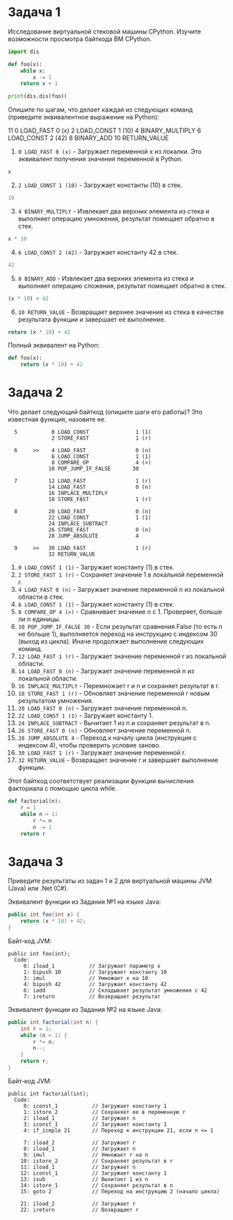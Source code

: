 # Задача 1
Исследование виртуальной стековой машины CPython. Изучите возможности просмотра байткода ВМ CPython.

```Python
import dis

def foo(x):
    while x:
        x -= 1
    return x + 1

print(dis.dis(foo))
```
Опишите по шагам, что делает каждая из следующих команд (приведите эквивалентное выражение на Python):

11 0 LOAD_FAST 0 (x) 2 LOAD_CONST 1 (10) 4 BINARY_MULTIPLY 6 LOAD_CONST 2 (42) 8 BINARY_ADD 10 RETURN_VALUE

1. `0 LOAD_FAST 0 (x)` - Загружает переменной x из локалки. Это эквивалент получения значения переменной в Python.
```Python 
x
```
2. `2 LOAD_CONST 1 (10)` - Загружает константы (10) в стек.
```Python
10
```
3. `4 BINARY_MULTIPLY` - Извлекает два верхних элемента из стека и выполняет операцию умножения, результат помещает обратно в стек.
```Python
x * 10
```
4. `6 LOAD_CONST 2 (42)` - Загружает константу 42 в стек.
```Python
42
```
5. `8 BINARY_ADD` - Извлекает два верхних элемента из стека и выполняет операцию сложения, результат помещает обратно в стек.
```Python
(x * 10) + 42
```
6. `10 RETURN_VALUE` - Возвращает верхнее значение из стека в качестве результата функции и завершает её выполнение.
```Python
return (x * 10) + 42
```
Полный эквивалент на Python:
```Python
def foo(x):
    return (x * 10) + 42
```

# Задача 2

Что делает следующий байткод (опишите шаги его работы)? Это известная функция, назовите ее.
```arduino
  5           0 LOAD_CONST               1 (1)
              2 STORE_FAST               1 (r)

  6     >>    4 LOAD_FAST                0 (n)
              6 LOAD_CONST               1 (1)
              8 COMPARE_OP               4 (>)
             10 POP_JUMP_IF_FALSE       30

  7          12 LOAD_FAST                1 (r)
             14 LOAD_FAST                0 (n)
             16 INPLACE_MULTIPLY
             18 STORE_FAST               1 (r)

  8          20 LOAD_FAST                0 (n)
             22 LOAD_CONST               1 (1)
             24 INPLACE_SUBTRACT
             26 STORE_FAST               0 (n)
             28 JUMP_ABSOLUTE            4

  9     >>   30 LOAD_FAST                1 (r)
             32 RETURN_VALUE
```

1. `0 LOAD_CONST 1 (1)` - Загружает константу (1) в стек.
2. `2 STORE_FAST 1 (r)` - Сохраняет значение 1 в локальной переменной r.
3. `4 LOAD_FAST 0 (n)` - Загружает значение переменной n из локальной области в стек.
4. `6 LOAD_CONST 1 (1)` - Загружает константу (1) в стек.
5. `8 COMPARE_OP 4 (>)` - Сравнивает значение n с 1. Проверяет, больше ли n единицы.
6. `10 POP_JUMP_IF_FALSE 30` - Если результат сравнения False (то есть n не больше 1), выполняется переход на инструкцию с индексом 30 (выход из цикла). Иначе продолжает выполнение следующих команд.
7. `12 LOAD_FAST 1 (r)` - Загружает значение переменной r из локальной области.
8. `14 LOAD_FAST 0 (n)` - Загружает значение переменной n из локальной области.
9. `16 INPLACE_MULTIPLY` - Перемножает r и n и сохраняет результат в r.
10. `18 STORE_FAST 1 (r)` - Обновляет значение переменной r новым результатом умножения.
11. `20 LOAD_FAST 0 (n)` - Загружает значение переменной n.
12. `22 LOAD_CONST 1 (1)` - Загружает константу 1.
13. `24 INPLACE_SUBTRACT` - Вычитает 1 из n и сохраняет результат в n.
14. `26 STORE_FAST 0 (n)` - Обновляет значение переменной n.
15. `28 JUMP_ABSOLUTE 4` - Переход к началу цикла (инструкция с индексом 4), чтобы проверить условие заново.
16. `30 LOAD_FAST 1 (r)` - Загружает значение переменной r.
17. `32 RETURN_VALUE` - Возвращает значение r и завершает выполнение функции.

Этот байткод соответствует реализации функции вычисления факториала с помощью цикла while. 

```Python
def factorial(n):
    r = 1
    while n > 1:
        r *= n
        n -= 1
    return r
```

# Задача 3
Приведите результаты из задач 1 и 2 для виртуальной машины JVM (Java) или .Net (C#).

Эквивалент функции из Задания №1 на языке Java:
```Java
public int foo(int x) {
    return (x * 10) + 42;
}
```
Байт-код JVM:
``` arduino
public int foo(int);
  Code:
     0: iload_1           // Загружает параметр x
     1: bipush 10         // Загружает константу 10
     3: imul              // Умножает x на 10
     4: bipush 42         // Загружает константу 42
     6: iadd              // Складывает результат умножения с 42
     7: ireturn           // Возвращает результат
```

Эквивалент функции из Задания №2 на языке Java:
```Java
public int factorial(int n) {
    int r = 1;
    while (n > 1) {
        r *= n;
        n--;
    }
    return r;
}
```
Байт-код JVM:
``` arduino
public int factorial(int);
  Code:
     0: iconst_1           // Загружает константу 1
     1: istore_2           // Сохраняет ее в переменную r
     2: iload_1            // Загружает n
     3: iconst_1           // Загружает константу 1
     4: if_icmple 21       // Переход к инструкции 21, если n <= 1

     7: iload_2            // Загружает r
     8: iload_1            // Загружает n
     9: imul               // Умножает r на n
    10: istore_2           // Сохраняет результат в r
    11: iload_1            // Загружает n
    12: iconst_1           // Загружает константу 1
    13: isub               // Вычитает 1 из n
    14: istore_1           // Сохраняет результат в n
    15: goto 2             // Переход на инструкцию 2 (начало цикла)

    21: iload_2            // Загружает r
    22: ireturn            // Возвращает r
```
